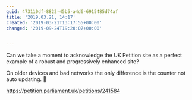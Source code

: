 ```yaml
---
guid: 473110df-8822-45b5-a4d6-6915485d74af
title: '2019.03.21, 14:17'
created: '2019-03-21T13:17:55+00:00'
changed: '2019-09-24T19:20:07+00:00'


---
```


Can we take a moment to acknowledge the UK Petition site as a perfect example of a robust and progressively enhanced site? 

On older devices and bad networks the only difference is the counter not auto updating. 🎉

<https://petition.parliament.uk/petitions/241584>
